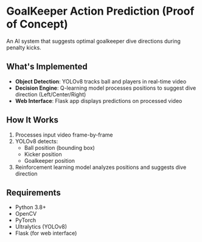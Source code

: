 # GoalKeeper Action Prediction (Proof of Concept)

An AI system that suggests optimal goalkeeper dive directions during penalty kicks.

## What's Implemented

- **Object Detection**: YOLOv8 tracks ball and players in real-time video
- **Decision Engine**: Q-learning model processes positions to suggest dive direction (Left/Center/Right)
- **Web Interface**: Flask app displays predictions on processed video

## How It Works

1. Processes input video frame-by-frame
2. YOLOv8 detects:
   - Ball position (bounding box)
   - Kicker position
   - Goalkeeper position
3. Reinforcement learning model analyzes positions and suggests dive direction

## Requirements

- Python 3.8+
- OpenCV
- PyTorch
- Ultralytics (YOLOv8)
- Flask (for web interface)

